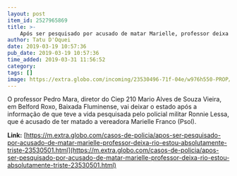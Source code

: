 ```yaml
---
layout: post
item_id: 2527965869
title: >-
    Após ser pesquisado por acusado de matar Marielle, professor deixa o Rio: 'Estou absolutamente triste'
author: Tatu D'Oquei
date: 2019-03-19 10:57:36
pub_date: 2019-03-19 10:57:36
time_added: 2019-03-31 11:56:52
category: 
tags: []
image: https://extra.globo.com/incoming/23530496-71f-04e/w976h550-PROP/xpedro-mara.pagespeed.ic.rtes4cllu4.jpg
---
```


O professor Pedro Mara, diretor do Ciep 210 Mario Alves de Souza Vieira, em Belford Roxo, Baixada Fluminense, vai deixar o estado após a informação de que teve a vida pesquisada pelo policial militar Ronnie Lessa, que é acusado de ter matado a vereadora Marielle Franco (Psol).

**Link:** [https://m.extra.globo.com/casos-de-policia/apos-ser-pesquisado-por-acusado-de-matar-marielle-professor-deixa-rio-estou-absolutamente-triste-23530501.html](https://m.extra.globo.com/casos-de-policia/apos-ser-pesquisado-por-acusado-de-matar-marielle-professor-deixa-rio-estou-absolutamente-triste-23530501.html)

